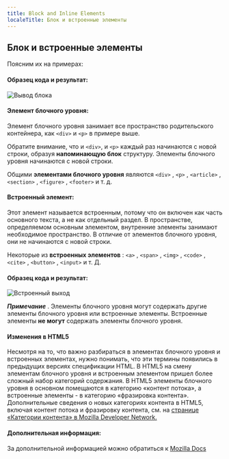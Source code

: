 ```yaml
---
title: Block and Inline Elements
localeTitle: Блок и встроенные элементы
---
```

## Блок и встроенные элементы

Поясним их на примерах:

#### Образец кода и результат:

![Вывод блока](https://user-images.githubusercontent.com/16048167/31070017-6f2cf0a2-a77c-11e7-9de6-110b9d0b488d.PNG)

#### Элемент блочного уровня:

Элемент блочного уровня занимает все пространство родительского контейнера, как `<div>` и `<p>` в примере выше.

Обратите внимание, что и `<div>`, и `<p>` каждый раз начинаются с новой строки, образуя **напоминающую блок** структуру. Элементы блочного уровня начинаются с новой строки.

Общими **элементами блочного уровня** являются `<div>` , `<p>` , `<article>` , `<section>` , `<figure>` , `<footer>` и т. д.

#### Встроенный элемент:

Этот элемент называется встроенным, потому что он включен как часть основного текста, а не как отдельный раздел. В пространстве, определяемом основным элементом, внутренние элементы занимают необходимое пространство. В отличие от элементов блочного уровня, они не начинаются с новой строки.

Некоторые из **встроенных элементов** : `<a>` , `<span>` , `<img>` , `<code>` , `<cite>` , `<button>` , `<input>` и т. Д.

#### Образец кода и результат:

![Встроенный выход](https://user-images.githubusercontent.com/16048167/31069389-e1e3fc10-a779-11e7-86d2-6685e0061f52.png)

**_Примечание_** . Элементы блочного уровня могут содержать другие элементы блочного уровня или встроенные элементы. Встроенные элементы **не могут** содержать элементы блочного уровня.

#### Изменения в HTML5

Несмотря на то, что важно разбираться в элементах блочного уровня и встроенных элементах, нужно понимать, что эти термины появились в предыдущих версиях спецификации HTML. В HTML5 на смену элементам блочного уровня и встроенным элементом пришел более сложный набор категорий содержания. В HTML5 элементы блочного уровня в основном помещаются в категорию «контент потока», а встроенные элементы - в категорию «фразировка контента». Дополнительные сведения о новых категориях контента в HTML5, включая контент потока и фразировку контента, см. на [странице «Категории контента» в Mozilla Developer Network.](https://developer.mozilla.org/en-US/docs/Web/Guide/HTML/Content_categories)

#### Дополнительная информация:

За дополнительной информацией можно обратиться к [Mozilla Docs](https://developer.mozilla.org/en-US/docs/Web/HTML/Block-level_elements#Block-level_vs._inline)

